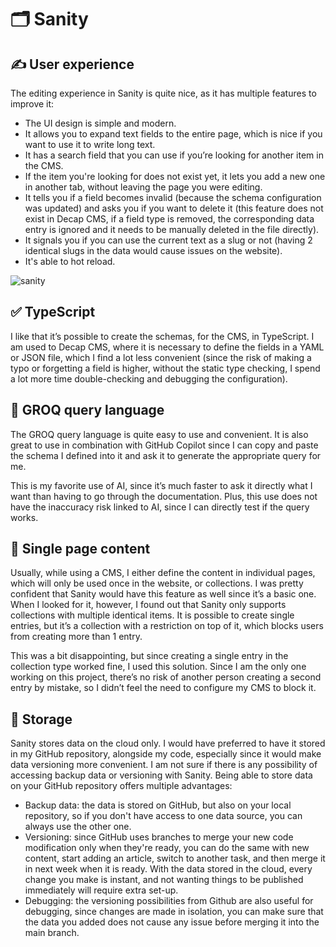 # 🗂️ Sanity

## ✍️ User experience

The editing experience in Sanity is quite nice, as it has multiple features to improve it:

- The UI design is simple and modern.
- It allows you to expand text fields to the entire page, which is nice if you want to use it to write long text.
- It has a search field that you can use if you’re looking for another item in the CMS.
- If the item you're looking for does not exist yet, it lets you add a new one in another tab, without leaving the page you were editing.
- It tells you if a field becomes invalid (because the schema configuration was updated) and asks you if you want to delete it (this feature does not exist in Decap CMS, if a field type is removed, the corresponding data entry is ignored and it needs to be manually deleted in the file directly).
- It signals you if you can use the current text as a slug or not (having 2 identical slugs in the data would cause issues on the website).
- It's able to hot reload.

![sanity](https://github.com/ludivineConstanti/portfolio-2024/assets/24965333/a7d5d211-27e3-4811-94bf-623aa95666f6)

## ✅ TypeScript

I like that it’s possible to create the schemas, for the CMS, in TypeScript. I am used to Decap CMS, where it is necessary to define the fields in a YAML or JSON file, which I find a lot less convenient (since the risk of making a typo or forgetting a field is higher, without the static type checking, I spend a lot more time double-checking and debugging the configuration).

## 💬 GROQ query language

The GROQ query language is quite easy to use and convenient. It is also great to use in combination with GitHub Copilot since I can copy and paste the schema I defined into it and ask it to generate the appropriate query for me.

This is my favorite use of AI, since it’s much faster to ask it directly what I want than having to go through the documentation. Plus, this use does not have the inaccuracy risk linked to AI, since I can directly test if the query works.

## 📄 Single page content

Usually, while using a CMS, I either define the content in individual pages, which will only be used once in the website, or collections. I was pretty confident that Sanity would have this feature as well since it’s a basic one. When I looked for it, however, I found out that Sanity only supports collections with multiple identical items. It is possible to create single entries, but it’s a collection with a restriction on top of it, which blocks users from creating more than 1 entry.

This was a bit disappointing, but since creating a single entry in the collection type worked fine, I used this solution. Since I am the only one working on this project, there’s no risk of another person creating a second entry by mistake, so I didn’t feel the need to configure my CMS to block it.

## 💾 Storage

Sanity stores data on the cloud only. I would have preferred to have it stored in my GitHub repository, alongside my code, especially since it would make data versioning more convenient. I am not sure if there is any possibility of accessing backup data or versioning with Sanity. Being able to store data on your GitHub repository offers multiple advantages:

- Backup data: the data is stored on GitHub, but also on your local repository, so if you don't have access to one data source, you can always use the other one.
- Versioning: since GitHub uses branches to merge your new code modification only when they're ready, you can do the same with new content, start adding an article, switch to another task, and then merge it in next week when it is ready. With the data stored in the cloud, every change you make is instant, and not wanting things to be published immediately will require extra set-up.
- Debugging: the versioning possibilities from Github are also useful for debugging, since changes are made in isolation, you can make sure that the data you added does not cause any issue before merging it into the main branch.
